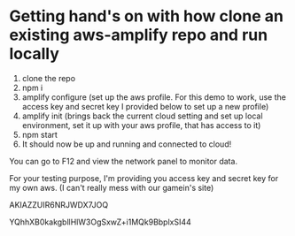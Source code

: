 # Getting hand's on with how clone an existing aws-amplify repo and run locally

1. clone the repo
2. npm i
3. amplify configure (set up the aws profile. For this demo to work, use the access key and secret key I provided below to set up a new profile)
4. amplify init (brings back the current cloud setting and set up local environment, set it up with your aws profile, that has access to it)
5. npm start
6. It should now be up and running and connected to cloud!

You can go to F12 and view the network panel to monitor data.

For your testing purpose, I'm providing you access key and secret key for my own aws. (I can't really mess with our gamein's site)

AKIAZZUIR6NRJWDX7JOQ	

YQhhXB0kakgbllHlW3OgSxwZ+i1MQk9BbplxSI44

